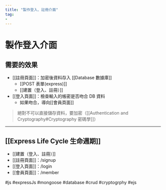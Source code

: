 ```yaml
---
title: "製作登入、註冊介面"
tag: 
- 
---
```

# 製作登入介面
## 需要的效果
- [[註冊頁面]]：加密後資料存入 [[Database 數據庫]]
	- [[POST 表單(express)]]
	- [[建置（登入、註冊）]]
- [[登入頁面]]：檢查輸入的帳密是否吻合 DB 資料
	- 如果吻合，導向[[會員頁面]]

>絕對不可以直接儲存資料，要加密（[[Authentication and Cryptography#Cryptography 密碼學]]）


---

## [[Express Life Cycle 生命週期]]
- [[建置（登入、註冊）]]
- [[註冊頁面]]：/signup
- [[登入頁面]]：/login
- [[會員頁面]]：/member

#js #expressJs #mongoose #database #crud #cryptogrphy #ejs